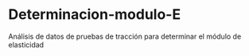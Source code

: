 # Determinacion-modulo-E
Análisis de datos de pruebas de tracción para determinar el módulo de elasticidad
